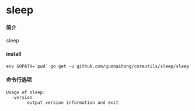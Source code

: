 # sleep

#### 简介
sleep

#### install
```
env GOPATH=`pwd` go get -u github.com/guonaihong/coreutils/sleep/sleep
```

#### 命令行选项
```console
Usage of sleep:
  -version
    	output version information and exit
```
